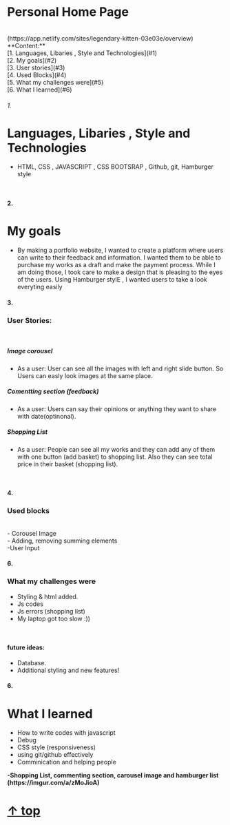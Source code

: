 # Personal Home Page 
<br>
(https://app.netlify.com/sites/legendary-kitten-03e03e/overview)
<br>
**Content:**
<br>
[1. Languages, Libaries , Style and Technologies](#1)
<br>
[2. My goals](#2)
<br>
[3. User stories](#3)
<br>
[4. Used Blocks](#4)
<br>
[5. What my challenges were](#5)
<br>
[6. What I learned](#6)
<br>

###### 1.          
#  Languages, Libaries , Style and Technologies
- HTML, CSS , JAVASCRIPT , CSS BOOTSRAP , Github, git, Hamburger style
<br>

#### 2.
# My goals
- By making a portfolio website, I wanted to create a platform where users can write to their feedback and information. I wanted them to be able to purchase my works as a  draft and make the payment process. While I am doing those, I took care to make a design that is pleasing to the eyes of the users. Using Hamburger stylE , I wanted users to take a look everyting easily

#### 3.
### User Stories:
<br>

##### Image corousel
- As a user: User can see all the images with left and right slide button. So Users can easly look images at the same place.
##### Comentting section (feedback)
- As a user: Users can say their opinions or anything they want to share with date(optinonal). 
##### Shopping List
- As a user: People can see all my works and they can add any of them with one button (add basket) to shopping list. Also they can see total price in their basket (shopping list).

<br>

#### 4.
### Used blocks 
<br>
- Corousel Image
<br>
- Adding, removing summing elements
<br>
-User Input
<br>

#### 6. 
### What my challenges were
- Styling & html added.
- Js codes
- Js errors (shopping list)
- My laptop got too slow :))
<br>

#### future ideas:
- Database.
- Additional styling and new features!

#### 6.
# What I learned
- How to write codes with javascript
- Debug
- CSS style (responsiveness)
- using git/github effectively
- Comminication and helping people
<b>
<b>
-Shopping List, commenting section, carousel image and hamburger list  (https://imgur.com/a/zMoJioA)
  
#  [↑ top](#readme)
  
<b>
  
<b>
